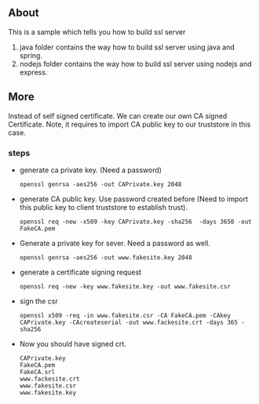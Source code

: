 ## About
This is a sample which tells you how to build ssl server
1. java folder contains the way how to build ssl server using java and spring.
2. nodejs folder contains the way how to build ssl server using nodejs and express.

## More
Instead of self signed certificate. We can create our own CA signed Certificate. 
Note, it requires to import CA public key to our truststore in this case.

### steps
* generate ca private key. (Need a password)

  `openssl genrsa -aes256 -out CAPrivate.key 2048`
  
* generate CA public key. Use password created before (Need to import this public key to client truststore to establish trust).

  `openssl req -new -x509 -key CAPrivate.key -sha256  -days 3650 -out FakeCA.pem`

* Generate a private key for sever. Need a password as well.
    
    `openssl genrsa -aes256 -out www.fakesite.key 2048`
    
* generate a certificate signing request

    `openssl req -new -key www.fakesite.key -out www.fakesite.csr`
    
* sign the csr
   
   `openssl x509 -req -in www.fakesite.csr -CA FakeCA.pem -CAkey CAPrivate.key -CAcreateserial -out www.fackesite.crt -days 365 -sha256`
* Now you should have signed crt.
  
   ```aidl
  CAPrivate.key
  FakeCA.pem
  FakeCA.srl
  www.fackesite.crt
  www.fakesite.csr
  www.fakesite.key
   ``` 
